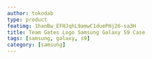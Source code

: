 ```yaml
---
author: tokodab
type: product
featimg: 1hanBw_EFHJqhL9amwC1duePHj26-sa3H
title: Team Gates Logo Samsung Galaxy S9 Case
tags: [samsung, galaxy, s9]
category: [samsung]
---
```

